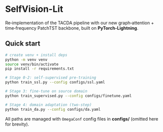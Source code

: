 # SelfVision-Lit

Re‑implementation of the TACDA pipeline with our new graph‑attention + time‑frequency PatchTST backbone, built on **PyTorch‑Lightning**.

## Quick start

```bash
# create venv + install deps
python -m venv venv
source venv/bin/activate
pip install -r requirements.txt

# Stage 0‑2: self‑supervised pre‑training
python train_ssl.py --config configs/ssl.yaml

# Stage 3: fine‑tune on source domain
python train_supervised.py --config configs/finetune.yaml

# Stage 4: domain adaptation (two‑step)
python train_da.py --config configs/da.yaml
```

All paths are managed with `OmegaConf` config files in **configs/** (omitted here for brevity).
